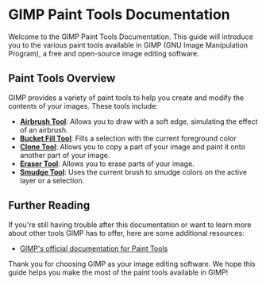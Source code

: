 # GIMP Paint Tools Documentation

Welcome to the GIMP Paint Tools Documentation. This guide will introduce you to the various paint tools available in GIMP (GNU Image Manipulation Program), a free and open-source image editing software.

## Paint Tools Overview

GIMP provides a variety of paint tools to help you create and modify the contents of your images. These tools include:

- [**Airbrush Tool**](AirbrushTool.md): Allows you to draw with a soft edge, simulating the effect of an airbrush.
- [**Bucket Fill Tool**](BucketFillTool.md): Fills a selection with the current foreground color
- [**Clone Tool**](CloneTool.md): Allows you to copy a part of your image and paint it onto another part of your image.
- [**Eraser Tool**](EraserTool.md): Allows you to erase parts of your image.
- [**Smudge Tool**](SmudgeTool.md): Uses the current brush to smudge colors on the active layer or a selection.

## Further Reading

If you're still having trouble after this documentation or want to learn more about other tools GIMP has to offer, here are some additional resources:

- [GIMP's official documentation for Paint Tools](https://docs.gimp.org/2.8/en/gimp-tools-paint.html)

Thank you for choosing GIMP as your image editing software. We hope this guide helps you make the most of the paint tools available in GIMP!